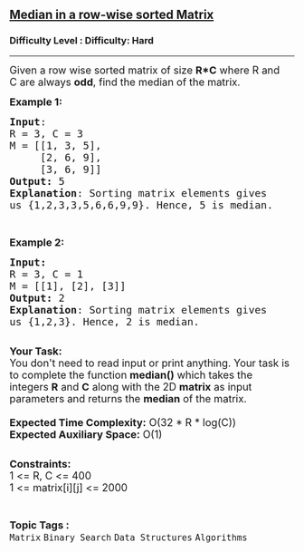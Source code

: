 <h2><a href="https://www.geeksforgeeks.org/problems/median-in-a-row-wise-sorted-matrix1527/1?page=1&difficulty=Hard&status=unsolved&sortBy=submissions">Median in a row-wise sorted Matrix</a></h2><h3>Difficulty Level : Difficulty: Hard</h3><hr><div class="problems_problem_content__Xm_eO"><p><span style="font-size:18px">Given a row wise sorted matrix of size <strong>R*C</strong>&nbsp;where R&nbsp;and C&nbsp;are always <strong>odd</strong>,&nbsp;find the median of the matrix.</span></p>

<p><span style="font-size:18px"><strong>Example 1:</strong></span></p>

<pre><span style="font-size:18px"><strong>Input</strong>:
R = 3, C = 3
M = [[1, 3, 5], 
&nbsp;    [2, 6, 9], 
&nbsp;    [3, 6, 9]]
<strong>Output:</strong>&nbsp;5
<strong>Explanation</strong>: Sorting matrix elements gives 
us {1,2,3,3,5,6,6,9,9}. Hence, 5 is median. 
</span></pre>

<p>&nbsp;</p>

<p><span style="font-size:18px"><strong>Example 2:</strong></span></p>

<pre><span style="font-size:18px"><strong>Input:</strong>
R = 3, C = 1
M = [[1], [2], [3]]
<strong>Output: </strong>2
<strong>Explanation</strong>: Sorting matrix elements gives 
us {1,2,3}. Hence, 2 is median.</span>
</pre>

<p><br>
<span style="font-size:18px"><strong>Your Task:&nbsp;&nbsp;</strong><br>
You don't need to read input or print anything. Your task is to complete the function&nbsp;<strong>median()</strong>&nbsp;which takes the integers&nbsp;<strong>R</strong> and <strong>C</strong>&nbsp;along with the&nbsp;2D&nbsp;<strong>matrix</strong>&nbsp;as input parameters and returns the <strong>median</strong> of the matrix.<br>
<br>
<strong>Expected Time Complexity:</strong> O(32 * R&nbsp;* log(C))</span><br>
<span style="font-size:18px"><strong>Expected Auxiliary Space:</strong> O(1)</span></p>

<p><br>
<span style="font-size:18px"><strong>Constraints:</strong><br>
1 &lt;= R, C&nbsp;&lt;= 400<br>
1 &lt;= matrix[i][j] &lt;= 2000</span></p></div><br><p><span style=font-size:18px><strong>Topic Tags : </strong><br><code>Matrix</code>&nbsp;<code>Binary Search</code>&nbsp;<code>Data Structures</code>&nbsp;<code>Algorithms</code>&nbsp;